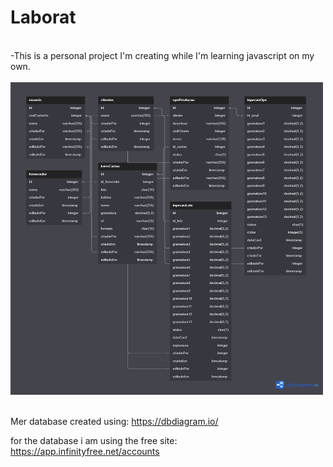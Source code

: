 # Laborat
<br>
-This is a personal project I'm creating while I'm learning javascript on my own.<br>

<div>
  <br>
  <img src="https://github.com/kakoch/Laborat/blob/sistema/laboratImgSql.png" target="_blank" width="500px" height= "500px" title="Instagram: kaue.ochner">
</div>
<br>

Mer database created using:
https://dbdiagram.io/

for the database i am using the free site:
https://app.infinityfree.net/accounts
